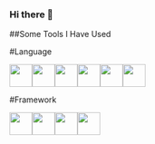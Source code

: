 ### Hi there 👋

##Some Tools I Have Used

#Language

<img width="40px" src="https://cdn.jsdelivr.net/gh/devicons/devicon@latest/icons/javascript/javascript-original.svg" /><img width="40px" src="https://cdn.jsdelivr.net/gh/devicons/devicon@latest/icons/php/php-original.svg" /><img width="40px" src="https://cdn.jsdelivr.net/gh/devicons/devicon@latest/icons/python/python-original.svg" /><img width="40px" src="https://cdn.jsdelivr.net/gh/devicons/devicon@latest/icons/java/java-original-wordmark.svg" /><img width="40px" src="https://cdn.jsdelivr.net/gh/devicons/devicon@latest/icons/html5/html5-original-wordmark.svg" /><img width="40px" src="https://cdn.jsdelivr.net/gh/devicons/devicon@latest/icons/css3/css3-original-wordmark.svg" />







#Framework

<img width="40px" src="https://cdn.jsdelivr.net/gh/devicons/devicon@latest/icons/bootstrap/bootstrap-original-wordmark.svg" /><img width="40px" src="https://cdn.jsdelivr.net/gh/devicons/devicon@latest/icons/vuejs/vuejs-original-wordmark.svg" /><img width="40px" src="https://cdn.jsdelivr.net/gh/devicons/devicon@latest/icons/laravel/laravel-original-wordmark.svg" /><img width="40px" src="https://cdn.jsdelivr.net/gh/devicons/devicon@latest/icons/spring/spring-original-wordmark.svg" />






          

<!--
**MarcBoillot/MarcBoillot** is a ✨ _special_ ✨ repository because its `README.md` (this file) appears on your GitHub profile.

Here are some ideas to get you started:

- 🔭 I’m currently working on ...
- 🌱 I’m currently learning ...
- 👯 I’m looking to collaborate on ...
- 🤔 I’m looking for help with ...
- 💬 Ask me about ...
- 📫 How to reach me: ...
- 😄 Pronouns: ...
- ⚡ Fun fact: ...
-->
